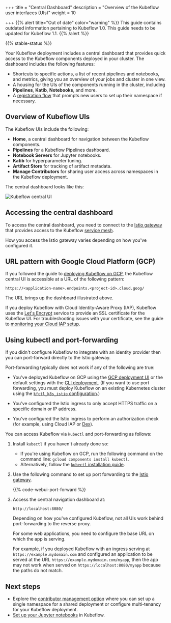 +++
title = "Central Dashboard"
description = "Overview of the Kubeflow user interfaces (UIs)"
weight = 10
                    
+++
{{% alert title="Out of date" color="warning" %}}
This guide contains outdated information pertaining to Kubeflow 1.0. This guide
needs to be updated for Kubeflow 1.1.
{{% /alert %}}

{{% stable-status %}}

Your Kubeflow deployment includes a central dashboard that provides quick access
to the Kubeflow components deployed in your cluster. The dashboard includes the
following features:

- Shortcuts to specific actions, a list of recent pipelines and notebooks, and
  metrics, giving you an overview of your jobs and cluster in one view.
- A housing for the UIs of the components running in the cluster, including
  **Pipelines**, **Katib**, **Notebooks**, and more.
- A [registration flow](/docs/components/central-dash/registration-flow/) that
  prompts new users to set up their namespace if necessary. 

## Overview of Kubeflow UIs

The Kubeflow UIs include the following:

* **Home**, a central dashboard for navigation between the Kubeflow components.
* **Pipelines** for a Kubeflow Pipelines dashboard.
* **Notebook Servers** for Jupyter notebooks.
* **Katib** for hyperparameter tuning.
* **Artifact Store** for tracking of artifact metadata.
* **Manage Contributors** for sharing user access across namespaces in the 
  Kubeflow deployment.

The central dashboard looks like this:

<img src="/docs/images/central-ui.png"
  alt="Kubeflow central UI"
  class="mt-3 mb-3 border border-info rounded">

## Accessing the central dashboard

To access the central dashboard, you need to connect to the 
[Istio gateway](https://istio.io/docs/concepts/traffic-management/#gateways) that 
provides access to the Kubeflow 
[service mesh](https://istio.io/docs/concepts/what-is-istio/#what-is-a-service-mesh).

How you access the Istio gateway varies depending on how you've configured it.

## URL pattern with Google Cloud Platform (GCP)

If you followed the guide to [deploying Kubeflow on GCP](/docs/gke/deploy/), 
the Kubeflow central UI is accessible at a URL of the following pattern:

```
https://<application-name>.endpoints.<project-id>.cloud.goog/
```

The URL brings up the dashboard illustrated above.

If you deploy Kubeflow with Cloud Identity-Aware Proxy (IAP), Kubeflow uses the
[Let's Encrypt](https://letsencrypt.org/) service to provide an SSL certificate
for the Kubeflow UI. For troubleshooting issues with your certificate, see the
guide to
[monitoring your Cloud IAP setup](/docs/gke/deploy/monitor-iap-setup/).

## Using kubectl and port-forwarding

If you didn't configure Kubeflow to integrate with an identity provider 
then you can port-forward directly to the Istio gateway.

Port-forwarding typically does not work if any of the following are true:

  * You've deployed Kubeflow on GCP using the 
    [GCP deployment UI](/docs/gke/deploy/deploy-ui/) or the default settings 
    with the [CLI deployment](/docs/gke/deploy/deploy-cli/). (If you want to
    use port forwarding, you must deploy Kubeflow on an existing Kubernetes 
    cluster using the [`kfctl_k8s_istio` 
    configuration](/docs/started/k8s/kfctl-k8s-istio/).)

  * You've configured the Istio ingress to only accept 
    HTTPS traffic on a specific domain or IP address.

  * You've configured the Istio ingress to perform an authorization check 
    (for example, using Cloud IAP or [Dex](https://github.com/dexidp/dex)).


You can access Kubeflow via `kubectl` and port-forwarding as follows:

1. Install `kubectl` if you haven't already done so:

    * If you're using Kubeflow on GCP, run the following command on the command
    line: `gcloud components install kubectl`.
    * Alternatively, follow the [`kubectl`
    installation guide](https://kubernetes.io/docs/tasks/tools/install-kubectl/).

1. Use the following command to set up port forwarding to the
  [Istio gateway](https://istio.io/docs/tasks/traffic-management/ingress/ingress-control/).

    {{% code-webui-port-forward %}} 

1. Access the central navigation dashboard at:

    ```
    http://localhost:8080/
    ```

    Depending on how you've configured Kubeflow, not all UIs work behind 
    port-forwarding to the reverse proxy.

    For some web applications, you need to configure the base URL on which
    the app is serving.
    
    For example, if you deployed Kubeflow with an ingress serving at 
    `https://example.mydomain.com` and configured an application
    to be served at the URL `https://example.mydomain.com/myapp`, then the 
    app may not work when served on
    `https://localhost:8080/myapp` because the paths do not match.

## Next steps

* Explore the [contributor management 
  option](/docs/components/multi-tenancy/) where you
  can set up a single namespace for a shared deployment or configure 
  multi-tenancy for your Kubeflow deployment.
* [Set up your Jupyter notebooks](/docs/components/notebooks/setup/) in Kubeflow.
